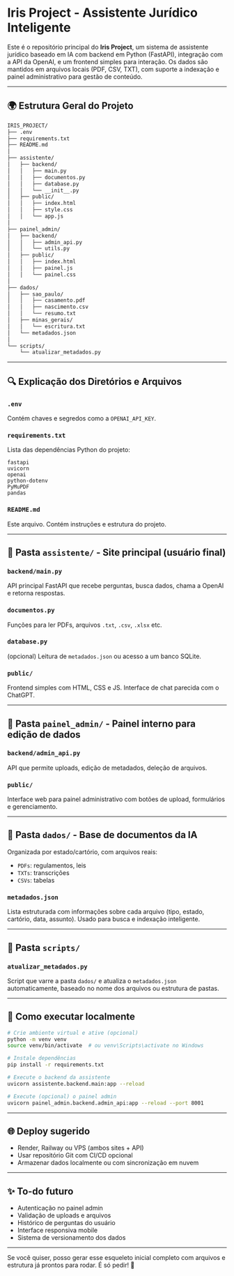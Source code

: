 # Iris Project - Assistente Jurídico Inteligente

Este é o repositório principal do **Iris Project**, um sistema de assistente jurídico baseado em IA com backend em Python (FastAPI), integração com a API da OpenAI, e um frontend simples para interação. Os dados são mantidos em arquivos locais (PDF, CSV, TXT), com suporte a indexação e painel administrativo para gestão de conteúdo.

---

## 🌍 Estrutura Geral do Projeto

```bash
IRIS_PROJECT/
├── .env
├── requirements.txt
├── README.md
│
├── assistente/
│   ├── backend/
│   │   ├── main.py
│   │   ├── documentos.py
│   │   ├── database.py
│   │   └── __init__.py
│   ├── public/
│   │   ├── index.html
│   │   ├── style.css
│   │   └── app.js
│
├── painel_admin/
│   ├── backend/
│   │   ├── admin_api.py
│   │   └── utils.py
│   ├── public/
│   │   ├── index.html
│   │   ├── painel.js
│   │   └── painel.css
│
├── dados/
│   ├── sao_paulo/
│   │   ├── casamento.pdf
│   │   ├── nascimento.csv
│   │   └── resumo.txt
│   ├── minas_gerais/
│   │   └── escritura.txt
│   └── metadados.json
│
└── scripts/
    └── atualizar_metadados.py
```

---

## 🔍 Explicação dos Diretórios e Arquivos

### `.env`
Contém chaves e segredos como a `OPENAI_API_KEY`.

### `requirements.txt`
Lista das dependências Python do projeto:
```
fastapi
uvicorn
openai
python-dotenv
PyMuPDF
pandas
```

### `README.md`
Este arquivo. Contém instruções e estrutura do projeto.

---

## 🧱 Pasta `assistente/` - Site principal (usuário final)

### `backend/main.py`
API principal FastAPI que recebe perguntas, busca dados, chama a OpenAI e retorna respostas.

### `documentos.py`
Funções para ler PDFs, arquivos `.txt`, `.csv`, `.xlsx` etc.

### `database.py`
(opcional) Leitura de `metadados.json` ou acesso a um banco SQLite.

### `public/`
Frontend simples com HTML, CSS e JS. Interface de chat parecida com o ChatGPT.

---

## 📅 Pasta `painel_admin/` - Painel interno para edição de dados

### `backend/admin_api.py`
API que permite uploads, edição de metadados, deleção de arquivos.

### `public/`
Interface web para painel administrativo com botões de upload, formulários e gerenciamento.

---

## 📂 Pasta `dados/` - Base de documentos da IA

Organizada por estado/cartório, com arquivos reais:
- `PDFs`: regulamentos, leis
- `TXTs`: transcrições
- `CSVs`: tabelas

### `metadados.json`
Lista estruturada com informações sobre cada arquivo (tipo, estado, cartório, data, assunto).
Usado para busca e indexação inteligente.

---

## 📃 Pasta `scripts/`

### `atualizar_metadados.py`
Script que varre a pasta `dados/` e atualiza o `metadados.json` automaticamente, baseado no nome dos arquivos ou estrutura de pastas.

---

## 🚀 Como executar localmente

```bash
# Crie ambiente virtual e ative (opcional)
python -m venv venv
source venv/bin/activate  # ou venv\Scripts\activate no Windows

# Instale dependências
pip install -r requirements.txt

# Execute o backend da assistente
uvicorn assistente.backend.main:app --reload

# Execute (opcional) o painel admin
uvicorn painel_admin.backend.admin_api:app --reload --port 8001
```

---

## 🌐 Deploy sugerido
- Render, Railway ou VPS (ambos sites + API)
- Usar repositório Git com CI/CD opcional
- Armazenar dados localmente ou com sincronização em nuvem

---

## ✨ To-do futuro
- Autenticação no painel admin
- Validação de uploads e arquivos
- Histórico de perguntas do usuário
- Interface responsiva mobile
- Sistema de versionamento dos dados

---

Se você quiser, posso gerar esse esqueleto inicial completo com arquivos e estrutura já prontos para rodar. É só pedir! 🚀
